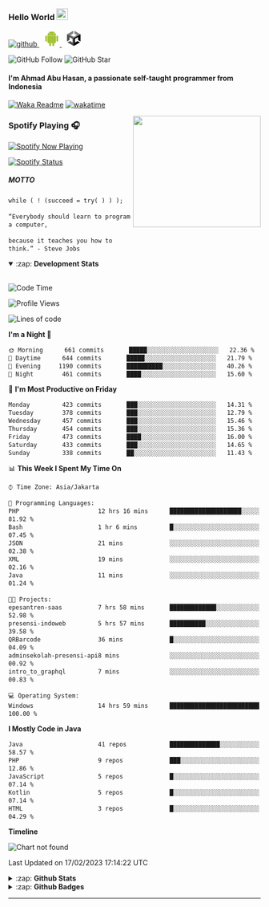 ### Hello World <img src="https://github.com/eby8zevin/eby8zevin/blob/main/assets/Hi.gif"  width="23" height="23">

<p align="left">
  <a href="https://github.com/eby8zevin" target="_blank">
    <img src="https://github.com/eby8zevin/eby8zevin/blob/main/assets/GitHub.png" alt="github" width="33" height="33"/>
  </a>
  &nbsp;
  <a href="https://github.com/eby8zevin/QRBarcode" target="_blank">
    <img src="https://raw.githubusercontent.com/devicons/devicon/master/icons/android/android-plain.svg" alt="android" width="33" height="33"/>
  </a>
  &nbsp;
  <a href="https://github.com/eby8zevin/unity-ARMarker" target="_blank">
    <img src="https://raw.githubusercontent.com/devicons/devicon/master/icons/unity/unity-original.svg" alt="unity" width="33" height="33"/>
  </a>
</p>

![GitHub Follow](https://img.shields.io/github/followers/eby8zevin.svg?style=social&label=Follow)
![GitHub Star](https://img.shields.io/github/stars/eby8zevin?affiliations=OWNER%2CCOLLABORATOR&style=social&label=Star)

#### I'm Ahmad Abu Hasan, a passionate self-taught programmer from Indonesia

[![Waka Readme](https://github.com/eby8zevin/eby8zevin/actions/workflows/anmol098.yml/badge.svg)](https://github.com/eby8zevin/eby8zevin/actions/workflows/anmol098.yml)
[![wakatime](https://wakatime.com/badge/user/bbcd646f-1daf-4865-a20e-46d4c803e6f8.svg)](https://wakatime.com/@bbcd646f-1daf-4865-a20e-46d4c803e6f8)

<img src="https://github.com/eby8zevin/eby8zevin/blob/main/assets/Octocat.png" width="255" height="222" align='right'>

### Spotify Playing 🎧

[<img src="https://spotify-now-playing-ahmadabuhasan.vercel.app/api/spotify-playing" alt="Spotify Now Playing" width="350" />](https://open.spotify.com/user/gr3y7pr12w9ol2dy2ccdb10e7)

[<img src="https://readme-spotify-status-ahmadabuhasan.vercel.app/api/run-spotify-status" alt="Spotify Status" width="350" />](https://open.spotify.com/user/gr3y7pr12w9ol2dy2ccdb10e7)

##### MOTTO

```
while ( ! (succeed = try( ) ) );

“Everybody should learn to program a computer,

because it teaches you how to think.” - Steve Jobs
```

<details open>
  <summary> :zap: <b>Development Stats</b> </summary>
<br/>

<!--START_SECTION:waka-->
![Code Time](http://img.shields.io/badge/Code%20Time-2%2C728%20hrs%2046%20mins-blue)

![Profile Views](http://img.shields.io/badge/Profile%20Views-54-blue)

![Lines of code](https://img.shields.io/badge/From%20Hello%20World%20I%27ve%20Written-369%20Thousand%20lines%20of%20code-blue)

**I'm a Night 🦉** 

```text
🌞 Morning      661 commits       █████░░░░░░░░░░░░░░░░░░░░   22.36 % 
🌆 Daytime      644 commits       █████░░░░░░░░░░░░░░░░░░░░   21.79 % 
🌃 Evening     1190 commits       ██████████░░░░░░░░░░░░░░░   40.26 % 
🌙 Night        461 commits       ████░░░░░░░░░░░░░░░░░░░░░   15.60 % 

```
📅 **I'm Most Productive on Friday** 

```text
Monday         423 commits       ███░░░░░░░░░░░░░░░░░░░░░░   14.31 % 
Tuesday        378 commits       ███░░░░░░░░░░░░░░░░░░░░░░   12.79 % 
Wednesday      457 commits       ███░░░░░░░░░░░░░░░░░░░░░░   15.46 % 
Thursday       454 commits       ███░░░░░░░░░░░░░░░░░░░░░░   15.36 % 
Friday         473 commits       ████░░░░░░░░░░░░░░░░░░░░░   16.00 % 
Saturday       433 commits       ███░░░░░░░░░░░░░░░░░░░░░░   14.65 % 
Sunday         338 commits       ██░░░░░░░░░░░░░░░░░░░░░░░   11.43 % 

```


📊 **This Week I Spent My Time On** 

```text
⌚︎ Time Zone: Asia/Jakarta

💬 Programming Languages: 
PHP                      12 hrs 16 mins      ████████████████████░░░░░   81.92 % 
Bash                     1 hr 6 mins         █░░░░░░░░░░░░░░░░░░░░░░░░   07.45 % 
JSON                     21 mins             ░░░░░░░░░░░░░░░░░░░░░░░░░   02.38 % 
XML                      19 mins             ░░░░░░░░░░░░░░░░░░░░░░░░░   02.16 % 
Java                     11 mins             ░░░░░░░░░░░░░░░░░░░░░░░░░   01.24 % 

🐱‍💻 Projects: 
epesantren-saas          7 hrs 58 mins       █████████████░░░░░░░░░░░░   52.98 % 
presensi-indoweb         5 hrs 57 mins       ██████████░░░░░░░░░░░░░░░   39.58 % 
QRBarcode                36 mins             █░░░░░░░░░░░░░░░░░░░░░░░░   04.09 % 
adminsekolah-presensi-api8 mins              ░░░░░░░░░░░░░░░░░░░░░░░░░   00.92 % 
intro_to_graphql         7 mins              ░░░░░░░░░░░░░░░░░░░░░░░░░   00.83 % 

💻 Operating System: 
Windows                  14 hrs 59 mins      █████████████████████████   100.00 % 

```

**I Mostly Code in Java** 

```text
Java                     41 repos            ██████████████░░░░░░░░░░░   58.57 % 
PHP                      9 repos             ███░░░░░░░░░░░░░░░░░░░░░░   12.86 % 
JavaScript               5 repos             █░░░░░░░░░░░░░░░░░░░░░░░░   07.14 % 
Kotlin                   5 repos             █░░░░░░░░░░░░░░░░░░░░░░░░   07.14 % 
HTML                     3 repos             █░░░░░░░░░░░░░░░░░░░░░░░░   04.29 % 

```


**Timeline**

![Chart not found](https://raw.githubusercontent.com/eby8zevin/eby8zevin/main/charts/bar_graph.png) 


 Last Updated on 17/02/2023 17:14:22 UTC
<!--END_SECTION:waka-->

</details>

<details>
  <summary> :zap: <b>Github Stats</b> </summary>
<p align="center">:heart:</p>
<p align="center"><a href="https://github.com/eby8zevin">
  <img src="https://github-readme-stats.vercel.app/api?username=eby8zevin&show_icons=true&theme=dark&line_height=20">
  <img src="https://github-readme-stats.vercel.app/api/top-langs/?username=eby8zevin&layout=compact&theme=dark">
</a></p>
<p align="center">
  <a href="https://github.com/eby8zevin">
    <img src="https://github-readme-streak-stats.herokuapp.com/?user=eby8zevin&theme=dark"/>
  </a>
</p>
</details>

<details>
  <summary> :zap: <b>Github Badges</b> </summary>
  <br>
  <a href='https://archiveprogram.github.com/'><img src='https://raw.githubusercontent.com/acervenky/animated-github-badges/master/assets/acbadge.gif' width='40' height='40'></a> 
  <a href='https://docs.github.com/en/developers'><img src='https://raw.githubusercontent.com/acervenky/animated-github-badges/master/assets/devbadge.gif' width='40' height='40'></a> 
  <a href='https://github.com/pricing'><img src='https://raw.githubusercontent.com/acervenky/animated-github-badges/master/assets/pro.gif' width='40' height='40'></a> 
  <a href='https://stars.github.com/'><img src='https://raw.githubusercontent.com/acervenky/animated-github-badges/master/assets/starbadge.gif' width='35' height='35'></a> 
  <a href='https://docs.github.com/en/github/supporting-the-open-source-community-with-github-sponsors'><img src='https://raw.githubusercontent.com/acervenky/animated-github-badges/master/assets/sponsorbadge.gif' width='35' height='35'></a>
</details>

---
